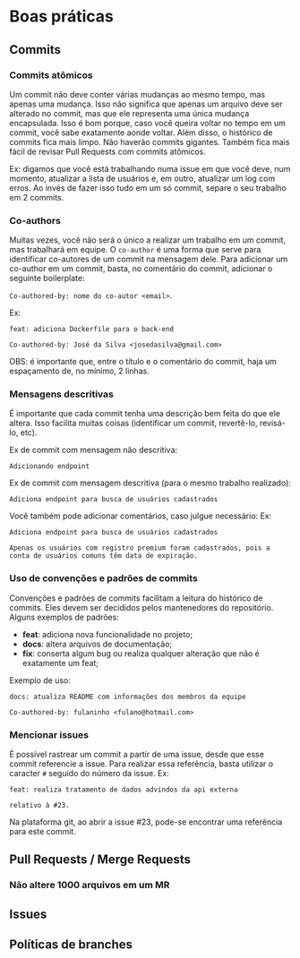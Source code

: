 # Boas práticas

## Commits

### Commits atômicos

Um commit não deve conter várias mudanças ao mesmo tempo, mas apenas uma mudança. Isso não significa que apenas um arquivo deve ser alterado no commit, mas que ele representa uma única mudança encapsulada. Isso é bom porque, caso você queira voltar no tempo em um commit, você sabe exatamente aonde voltar. Além disso, o histórico de commits fica mais limpo. Não haverão commits gigantes. Também fica mais fácil de revisar Pull Requests com commits atômicos.

Ex: digamos que você está trabalhando numa issue em que você deve, num momento, atualizar a lista de usuários e, em outro, atualizar um log com erros. Ao invés de fazer isso tudo em um só commit, separe o seu trabalho em 2 commits.

### Co-authors

Muitas vezes, você não será o único a realizar um trabalho em um commit, mas trabalhará em equipe. O `co-author` é uma forma que serve para identificar co-autores de um commit na mensagem dele. Para adicionar um co-author em um commit, basta, no comentário do commit, adicionar o seguinte boilerplate:

`Co-authored-by: nome do co-autor <email>`.

Ex:
```
feat: adiciona Dockerfile para o back-end

Co-authored-by: José da Silva <josedasilva@gmail.com>
```

OBS: é importante que, entre o título e o comentário do commit, haja um espaçamento de, no mínimo, 2 linhas. 

### Mensagens descritivas

É importante que cada commit tenha uma descrição bem feita do que ele altera. Isso facilita muitas coisas (identificar um commit, revertê-lo, revisá-lo, etc).

Ex de commit com mensagem não descritiva:

```
Adicionando endpoint 
```

Ex de commit com mensagem descritiva (para o mesmo trabalho realizado):

```
Adiciona endpoint para busca de usuários cadastrados
```

Você também pode adicionar comentários, caso julgue necessário:
Ex:
```
Adiciona endpoint para busca de usuários cadastrados

Apenas os usuários com registro premium foram cadastrados, pois a conta de usuários comuns têm data de expiração.
```

### Uso de convenções e padrões de commits

Convenções e padrões de commits facilitam a leitura do histórico de commits. Eles devem ser decididos pelos mantenedores do repositório. Alguns exemplos de padrões: 

- **feat**: adiciona nova funcionalidade no projeto;
- **docs**: altera arquivos de documentação;
- **fix**: conserta algum bug ou realiza qualquer alteração que não é exatamente um feat;

Exemplo de uso:
```
docs: atualiza README com informações dos membros da equipe

Co-authored-by: fulaninho <fulano@hotmail.com>
```

### Mencionar issues

É possível rastrear um commit a partir de uma issue, desde que esse commit referencie a issue. Para realizar essa referência, basta utilizar o caracter `#` seguido do número da issue.
Ex:

```
feat: realiza tratamento de dados advindos da api externa

relativo à #23.
```

Na plataforma git, ao abrir a issue #23, pode-se encontrar uma referência para este commit.

## Pull Requests / Merge Requests

### Não altere 1000 arquivos em um MR

## Issues

## Políticas de branches
